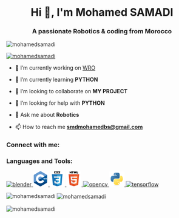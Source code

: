 <h1 align="center">Hi 👋, I'm Mohamed SAMADI</h1>
<h3 align="center">A passionate Robotics & coding from Morocco</h3>

<p align="left"> <img src="https://komarev.com/ghpvc/?username=mohamedsamadi&label=Profile%20views&color=0e75b6&style=flat" alt="mohamedsamadi" /> </p>

<p align="left"> <a href="https://github.com/ryo-ma/github-profile-trophy"><img src="https://github-profile-trophy.vercel.app/?username=mohamedsamadi" alt="mohamedsamadi" /></a> </p>

- 🔭 I’m currently working on [WRO](https://wro-association.org/competition/2024-season/)

- 🌱 I’m currently learning **PYTHON**

- 👯 I’m looking to collaborate on **MY PROJECT**

- 🤝 I’m looking for help with **PYTHON**

- 💬 Ask me about **Robotics**

- 📫 How to reach me **smdmohamedbs@gmail.com**

<h3 align="left">Connect with me:</h3>
<p align="left">
</p>

<h3 align="left">Languages and Tools:</h3>
<p align="left"> <a href="https://www.blender.org/" target="_blank" rel="noreferrer"> <img src="https://download.blender.org/branding/community/blender_community_badge_white.svg" alt="blender" width="40" height="40"/> </a> <a href="https://www.w3schools.com/cpp/" target="_blank" rel="noreferrer"> <img src="https://raw.githubusercontent.com/devicons/devicon/master/icons/cplusplus/cplusplus-original.svg" alt="cplusplus" width="40" height="40"/> </a> <a href="https://www.w3schools.com/css/" target="_blank" rel="noreferrer"> <img src="https://raw.githubusercontent.com/devicons/devicon/master/icons/css3/css3-original-wordmark.svg" alt="css3" width="40" height="40"/> </a> <a href="https://www.w3.org/html/" target="_blank" rel="noreferrer"> <img src="https://raw.githubusercontent.com/devicons/devicon/master/icons/html5/html5-original-wordmark.svg" alt="html5" width="40" height="40"/> </a> <a href="https://opencv.org/" target="_blank" rel="noreferrer"> <img src="https://www.vectorlogo.zone/logos/opencv/opencv-icon.svg" alt="opencv" width="40" height="40"/> </a> <a href="https://www.python.org" target="_blank" rel="noreferrer"> <img src="https://raw.githubusercontent.com/devicons/devicon/master/icons/python/python-original.svg" alt="python" width="40" height="40"/> </a> <a href="https://www.tensorflow.org" target="_blank" rel="noreferrer"> <img src="https://www.vectorlogo.zone/logos/tensorflow/tensorflow-icon.svg" alt="tensorflow" width="40" height="40"/> </a> </p>

<p><img align="left" src="https://github-readme-stats.vercel.app/api/top-langs?username=mohamedsamadi&show_icons=true&locale=en&layout=compact" alt="mohamedsamadi" /></p>

<p>&nbsp;<img align="center" src="https://github-readme-stats.vercel.app/api?username=mohamedsamadi&show_icons=true&locale=en" alt="mohamedsamadi" /></p>

<p><img align="center" src="https://github-readme-streak-stats.herokuapp.com/?user=mohamedsamadi&" alt="mohamedsamadi" /></p>
